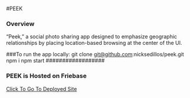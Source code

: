 #PEEK

### Overview
“Peek,” a social photo sharing app designed to emphasize geographic 
relationships by placing location-based browsing at the center of the UI.

###To run the app locally:
git clone git@github.com:nicksedillos/peek.git
npm i
npm start
##################

### PEEK is Hosted on Friebase
[Click To Go To Deployed Site](https://peek-2fb5b.firebaseapp.com)




